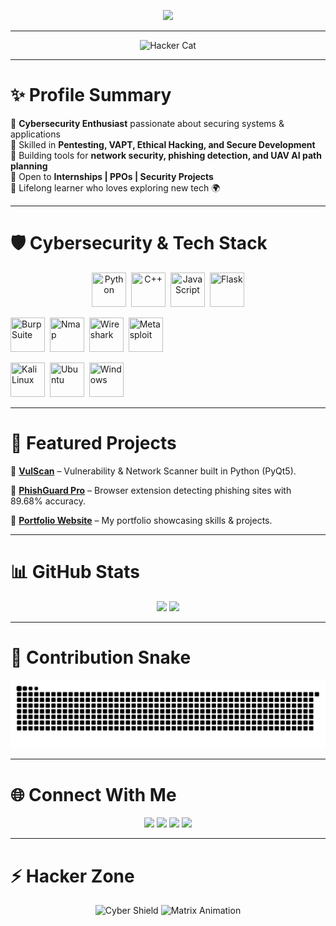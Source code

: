 <!-- ============================================= -->
<!--   Harshit Namdev - Cybersecurity GitHub ReadMe -->
<!-- ============================================= -->

<!-- Typing Animation -->
<p align="center">
  <img src="https://readme-typing-svg.herokuapp.com?font=Fira+Code&size=28&pause=1000&color=00FF00&width=650&lines=Hey+There!+👋+I'm+Harshit+Namdev;Cybersecurity+Enthusiast+%7C+Developer;Pentesting+%7C+AI+%7C+Secure+Systems;Building+%26+Breaking+Things+Everyday+🔐;Welcome+to+my+Cyber+Hub+💻">
</p>

---

<!-- Cat Hacker GIF -->
<p align="center">
  <img src="https://media.tenor.com/2roX3uxz_68AAAAM/cat-computer.gif" width="400" alt="Hacker Cat">
</p>

---

# ✨ Profile Summary
🔹 **Cybersecurity Enthusiast** passionate about securing systems & applications  
🔹 Skilled in **Pentesting, VAPT, Ethical Hacking, and Secure Development**  
🔹 Building tools for **network security, phishing detection, and UAV AI path planning**  
🔹 Open to **Internships | PPOs | Security Projects**  
🔹 Lifelong learner who loves exploring new tech 🌍  

---

# 🛡️ Cybersecurity & Tech Stack  

<p align="center">
  <!-- Programming -->
  <img src="https://cdn.jsdelivr.net/gh/devicons/devicon/icons/python/python-original.svg" title="Python" width="55" height="55"/>&nbsp;
  <img src="https://cdn.jsdelivr.net/gh/devicons/devicon/icons/cplusplus/cplusplus-original.svg" title="C++" width="55" height="55"/>&nbsp;
  <img src="https://cdn.jsdelivr.net/gh/devicons/devicon/icons/javascript/javascript-original.svg" title="JavaScript" width="55" height="55"/>&nbsp;
  <img src="https://cdn.jsdelivr.net/gh/devicons/devicon/icons/flask/flask-original.svg" title="Flask" width="55" height="55"/>

  <!-- Cyber Tools -->
  <img src="https://img.icons8.com/external-tal-revivo-color-tal-revivo/48/external-burp-suite-penetration-testing-tool-developed-by-portswigger-ltd-color-tal-revivo.png" title="Burp Suite" width="55" height="55"/>&nbsp;
  <img src="https://img.icons8.com/external-flat-juicy-fish/60/external-nmap-cyber-security-flat-flat-juicy-fish.png" title="Nmap" width="55" height="55"/>&nbsp;
  <img src="https://img.icons8.com/ios-filled/50/wireshark.png" title="Wireshark" width="55" height="55"/>&nbsp;
  <img src="https://img.icons8.com/external-soft-fill-juicy-fish/60/external-hacker-cyber-security-soft-fill-juicy-fish.png" title="Metasploit" width="55" height="55"/>

  <!-- OS -->
  <img src="https://img.icons8.com/color/48/kali-linux.png" title="Kali Linux" width="55" height="55"/>&nbsp;
  <img src="https://img.icons8.com/color/48/ubuntu--v1.png" title="Ubuntu" width="55" height="55"/>&nbsp;
  <img src="https://img.icons8.com/color/48/windows-10.png" title="Windows" width="55" height="55"/>
</p>

---

# 🚀 Featured Projects

📌 [**VulScan**](https://github.com/harshit-namdev) – Vulnerability & Network Scanner built in Python (PyQt5).  

📌 [**PhishGuard Pro**](https://github.com/harshit-namdev) – Browser extension detecting phishing sites with 89.68% accuracy.  

📌 [**Portfolio Website**](https://harshitnamdev.netlify.app) – My portfolio showcasing skills & projects.  

---

# 📊 GitHub Stats
<p align="center">
  <img src="https://github-readme-stats.vercel.app/api?username=harshit-namdev&show_icons=true&theme=tokyonight" height="180">
  <img src="https://github-readme-stats.vercel.app/api/top-langs/?username=harshit-namdev&layout=compact&theme=tokyonight" height="180">
</p>

---

# 🐍 Contribution Snake
<p align="center">
  <img src="https://github.com/harshit-namdev/harshit-namdev/blob/output/snake.svg" alt="snake animation"/>
</p>

---

# 🌐 Connect With Me  

<p align="center">
  <a href="https://harshitnamdev.netlify.app"><img src="https://img.shields.io/badge/🌐-Portfolio-00C0FF?style=for-the-badge"></a>
  <a href="https://linkedin.com/in/harshit-namdev"><img src="https://img.shields.io/badge/LinkedIn-0A66C2?style=for-the-badge&logo=linkedin&logoColor=white"></a>
  <a href="https://github.com/harshit-namdev"><img src="https://img.shields.io/badge/GitHub-100000?style=for-the-badge&logo=github&logoColor=white"></a>
  <a href="mailto:harshitnamdev86@gmail.com"><img src="https://img.shields.io/badge/Email-D14836?style=for-the-badge&logo=gmail&logoColor=white"></a>
</p>

---

# ⚡ Hacker Zone
<p align="center">
  <img src="https://raw.githubusercontent.com/Anmol-Baranwal/Anmol-Baranwal/main/assets/cyber-shield.gif" width="150" alt="Cyber Shield">
  <img src="https://raw.githubusercontent.com/Anmol-Baranwal/Anmol-Baranwal/main/assets/matrix-code.gif" width="700" alt="Matrix Animation">
</p>
